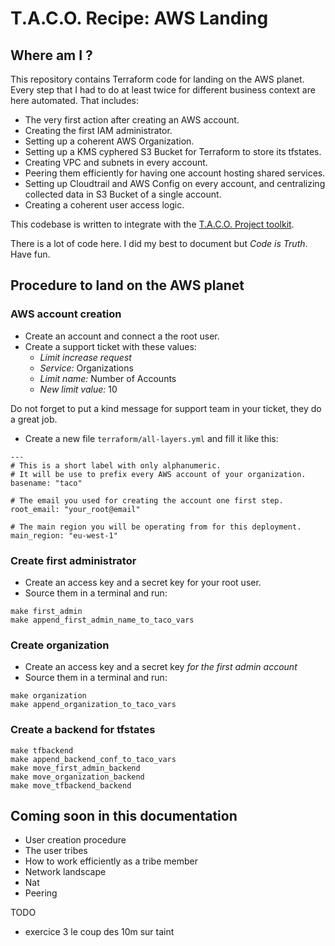 # T.A.C.O. Recipe: AWS Landing

## Where am I ?

This repository contains Terraform code for landing on the AWS planet.
Every step that I had to do at least twice for different business context
are here automated. That includes:

* The very first action after creating an AWS account.
* Creating the first IAM administrator.
* Setting up a coherent AWS Organization.
* Setting up a KMS cyphered S3 Bucket for Terraform to store its tfstates.
* Creating VPC and subnets in every account.
* Peering them efficiently for having one account hosting shared services.
* Setting up Cloudtrail and AWS Config on every account, and centralizing
collected data in S3 Bucket of a single account.
* Creating a coherent user access logic.

This codebase is written to integrate with the [T.A.C.O. Project toolkit](https://wescale.github.io/taco-project/).

There is a lot of code here. I did my best to document but _Code is Truth_. Have fun.

## Procedure to land on the AWS planet

### AWS account creation

* Create an account and connect a the root user.
* Create a support ticket with these values:
    * _Limit increase request_
    * _Service:_ Organizations
    * _Limit name:_ Number of Accounts
    * _New limit value:_ 10
    
Do not forget to put a kind message for support team in your ticket, they do a great job.

* Create a new file `terraform/all-layers.yml` and fill it like this:

```
---
# This is a short label with only alphanumeric.
# It will be use to prefix every AWS account of your organization.
basename: "taco"

# The email you used for creating the account one first step.
root_email: "your_root@email"

# The main region you will be operating from for this deployment.
main_region: "eu-west-1"
```

### Create first administrator

* Create an access key and a secret key for your root user.
* Source them in a terminal and run:

```
make first_admin
make append_first_admin_name_to_taco_vars
```

### Create organization

* Create an access key and a secret key *for the first admin account*
* Source them in a terminal and run:

```
make organization
make append_organization_to_taco_vars
```

### Create a backend for tfstates

```
make tfbackend
make append_backend_conf_to_taco_vars
make move_first_admin_backend
make move_organization_backend
make move_tfbackend_backend
```

## Coming soon in this documentation

* User creation procedure
* The user tribes
* How to work efficiently as a tribe member
* Network landscape
* Nat
* Peering

TODO
* exercice 3 le coup des 10m sur taint